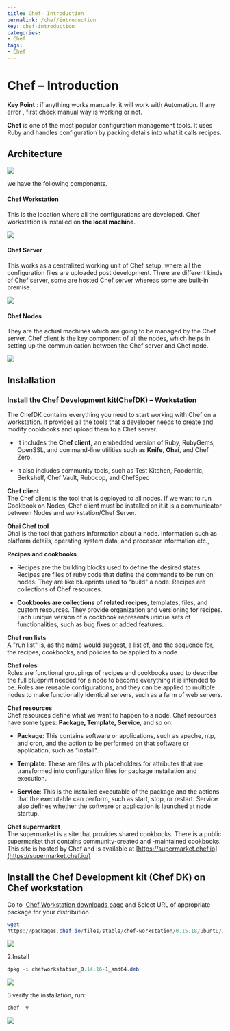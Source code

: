 ```yaml
---
title: Chef- Introduction
permalink: /chef/introduction
key: chef-introduction
categories:
- Chef
tags:
- Chef
---
```


Chef – Introduction 
====================

**Key Point** : if anything works manually, it will work with Automation. If any
error , first check manual way is working or not.

**Chef** is one of the most popular configuration management tools. It uses Ruby
and handles configuration by packing details into what it calls recipes.

Architecture 
-------------

![](media/a3afeb0caa12d54b2f7a57857951b839.jpg)

we have the following components.

#### Chef Workstation

This is the location where all the configurations are developed. Chef
workstation is installed on **the local machine**.

![](media/23e8da8a8420ba8f251b4c79de976b81.png)

#### Chef Server

This works as a centralized working unit of Chef setup, where all the
configuration files are uploaded post development. There are different kinds of
Chef server, some are hosted Chef server whereas some are built-in premise.

![](media/8da6b1cf6ee31cb11a65c71905d7d2e8.png)

#### Chef Nodes

They are the actual machines which are going to be managed by the Chef server.
Chef client is the key component of all the nodes, which helps in setting up the
communication between the Chef server and Chef node.

![](media/5cf686560546bbeaeb3b342de776971a.png)

Installation
------------

### Install the Chef Development kit(ChefDK) – Workstation

The ChefDK contains everything you need to start working with Chef on a
workstation. It provides all the tools that a developer needs to create and
modify cookbooks and upload them to a Chef server.

-   It includes the **Chef client,** an embedded version of Ruby, RubyGems,
    OpenSSL, and command-line utilities such as **Knife**, **Ohai**, and Chef
    Zero.

-   It also includes community tools, such as Test Kitchen, Foodcritic,
    Berkshelf, Chef Vault, Rubocop, and ChefSpec

**Chef client**  
The Chef client is the tool that is deployed to all nodes. If we want to run
Cookbook on Nodes, Chef client must be installed on it.it is a communicator
between Nodes and workstation/Chef Server.

**Ohai Chef tool**  
Ohai is the tool that gathers information about a node. Information such as
platform details, operating system data, and processor information etc.,

**Recipes and cookbooks**

-   Recipes are the building blocks used to define the desired states. Recipes
    are files of ruby code that define the commands to be run on nodes. They are
    like blueprints used to "build" a node. Recipes are collections of Chef
    resources.

-   **Cookbooks are collections of related recipes**, templates, files, and
    custom resources. They provide organization and versioning for recipes. Each
    unique version of a cookbook represents unique sets of functionalities, such
    as bug fixes or added features.

**Chef run lists**  
A "run list" is, as the name would suggest, a list of, and the sequence for, the
recipes, cookbooks, and policies to be applied to a node

**Chef roles**  
Roles are functional groupings of recipes and cookbooks used to describe the
full blueprint needed for a node to become everything it is intended to be.
Roles are reusable configurations, and they can be applied to multiple nodes to
make functionally identical servers, such as a farm of web servers.

**Chef resources**  
Chef resources define what we want to happen to a node. Chef resources have some
types: **Package, Template, Service**, and so on.

-   **Package**: This contains software or applications, such as apache, ntp,
    and cron, and the action to be performed on that software or application,
    such as "install".

-   **Template**: These are files with placeholders for attributes that are
    transformed into configuration files for package installation and execution.

-   **Service**: This is the installed executable of the package and the actions
    that the executable can perform, such as start, stop, or restart. Service
    also defines whether the software or application is launched at node
    startup.

**Chef supermarket**  
The supermarket is a site that provides shared cookbooks. There is a public
supermarket that contains community-created and -maintained cookbooks. This site
is hosted by Chef and is available
at [https://supermarket.chef.io](https://supermarket.chef.io/)

## Install the Chef Development kit (Chef DK) on Chef workstation

Go to  [Chef Workstation downloads
page](https://downloads.chef.io/chef-workstation) and Select URL of appropriate
package for your distribution.
```powershell
wget
https://packages.chef.io/files/stable/chef-workstation/0.15.18/ubuntu/16.04/chef-workstation_0.15.18-1_amd64.deb
```
![](media/3b9c3b7fe29ab439d679578cb36fa18e.png)


2.Install
```powershell
dpkg -i chefworkstation_0.14.16-1_amd64.deb
```


![](media/821d91de03694d05fa3a444bef5f2056.png)

3.verify the installation, run:
```powershell
chef -v
```
![](media/5711f7ce0593b41ae1c9a03818f9b63e.png)
